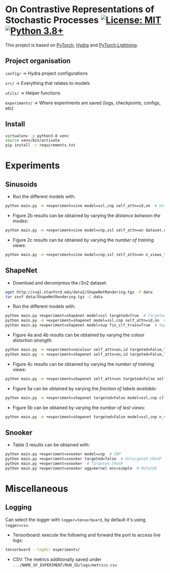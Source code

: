 # On Contrastive Representations of Stochastic Processes [![License: MIT](https://img.shields.io/badge/License-MIT-yellow.svg)](LICENSE) [![Python 3.8+](https://img.shields.io/badge/python-3.8+-blue.svg)](https://www.python.org/downloads/release/python-380/)

This project is based on [PyTorch](https://pytorch.org), [Hydra](https://github.com/facebookresearch/hydra) and [PyTorch Lightning](https://github.com/PyTorchLightning/pytorch-lightning).

## Project organisation
`config/` -> Hydra project configurations

`src/` -> Everything that relates to models

`utils/` -> Helper functions

`experiments/` -> Where experiments are saved (logs, checkpoints, configs, etc)

## Install
```bash
virtualenv -p python3.8 venv
source venv/bin/activate
pip install -r requirements.txt
```

# Experiments

## Sinusoids
- Run the different models with:
```bash
python main.py -m +experiment=sine model=ssl,cnp self_attn=id,on  # Untargeted CReSP, FCLR, ANCP, CNP
```
- Figure 2b results can be obtained by varying the *distance between the modes*:
```bash
python main.py -m +experiment=sine model=cnp,ssl self_attn=on dataset.eps=0.0,0.5,1.,2.,5.,8.,10
```
- Figure 2c results can be obtained by varying the *number of training views*:
```bash
python main.py -m +experiment=sine model=cnp,ssl self_attn=on n_views_train=2,5,10,20,50
```

## ShapeNet
- Download and decompress the r2n2 dataset:
```bash
wget http://cvgl.stanford.edu/data2/ShapeNetRendering.tgz -P data
tar zxvf data/ShapeNetRendering.tgz -C data
```
- Run the different models with:
```bash
python main.py +experiment=shapenet model=ssl targeted=True  # Targeted CReSP
python main.py -m +experiment=shapenet model=ssl,cnp self_attn=id,on  # Untargeted CReSP, FCLR, ANCP, CNP
python main.py +experiment=shapenet model=sup fix_clf_train=True  # Supervised
```
- Figure 4a and 4b results can be obtained by varying the *colour distortion strength*:
```bash
python main.py -m +experiment=nocolour self_attn=on,id targeted=False,True model=ssl,cnp
python main.py -m +experiment=shapenet self_attn=on,id targeted=False,True model=ssl,cnp dataset.distortion_s=0.5,1.0,1.5
```
- Figure 4c results can be  obtained by varying the *number of training views*:
```bash
python main.py -m +experiment=shapenet self_attn=on targeted=False self_attn=on,id model=ssl n_views_train=6,12,24
```
- Figure 5a can be  obtained by varying the *fraction of labels available*:
```bash
python main.py -m +experiment=shapenet targeted=False model=ssl,cnp clf.prop=0.01,0.02,0.04,0.1,0.2,0.4,1.0
```
- Figure 5b can be obtained by varying the *number of test views*:
```bash
python main.py -m +experiment=shapenet targeted=False model=ssl,cnp n_views_test=1,2,4,10,20
```

## Snooker
- Table 3 results can be obtained with:
```bash
python main.py +experiment=snooker model=cnp  # CNP
python main.py +experiment=snooker targeted=false  # Untargeted CReSP
python main.py +experiment=snooker  # Targeted CReSP
python main.py +experiment=snooker agg=kernel enc=simple  # MetaCDE
```

# Miscellaneous

## Logging
Can select the logger with `logger=tensorboard`, by default it's using `logger=csv`.

-  Tensorboard: execute the following and forward the port to access live logs:
```bash
tensorboard --logdir experiments/
```

- CSV:
The metrics additionally saved under `.../NAME_OF_EXPERIMENT/RUN_ID/logs/metrics.csv`